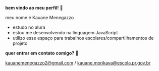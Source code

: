 **bem vindo ao meu perfil!** 💚

  meu nome é Kauane Menegazzo

  - estudo no alura
  - estou me desenvolvendo na linguagem JavaScript
  - utilizo esse espaço para trabalhos escolares/compartilhamentos de projeto

**quer entrar em contato comigo?** 📧

kauanemenegazzo2@gmail.com / kauane.morikava@escola.pr.gov.br 
